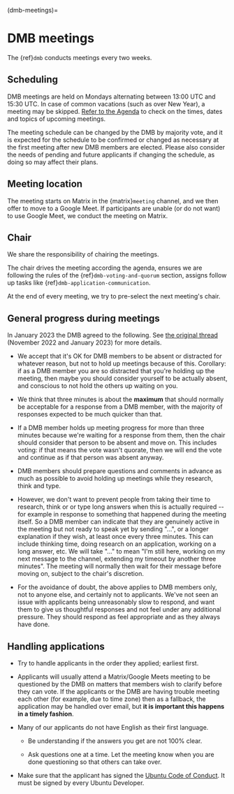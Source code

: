 (dmb-meetings)=
# DMB meetings

The {ref}`dmb` conducts meetings every two weeks.


## Scheduling

DMB meetings are held on Mondays alternating between 13:00 UTC and 15:30 UTC. 
In case of common vacations (such as over New Year), a meeting may be skipped.
[Refer to the Agenda](https://discourse.ubuntu.com/t/ubuntu-developer-membership-board-agenda/66634) to check on the times, dates and topics of upcoming meetings.

The meeting schedule can be changed by the DMB by majority vote, and it is expected for the schedule to be confirmed or changed as necessary at the first meeting after new DMB members are elected.
Please also consider the needs of pending and future applicants if changing the schedule, as doing so may affect their plans.


## Meeting location

The meeting starts on Matrix in the {matrix}`meeting` channel, and we then offer to move to a Google Meet. If participants are unable (or do not want) to use Google Meet, we conduct the meeting on Matrix. 


## Chair

We share the responsibility of chairing the meetings.

The chair drives the meeting according the agenda, ensures we are following
the rules of the {ref}`dmb-voting-and-quorum` section, assigns follow up tasks
like {ref}`dmb-application-communication`.

At the end of every meeting, we try to pre-select the next meeting's chair.

## General progress during meetings

In January 2023 the DMB agreed to the following.
See [the original thread](https://lists.ubuntu.com/archives/devel-permissions/2022-November/002099.html) (November 2022 and January 2023) for more details.

* We accept that it's OK for DMB members to be absent or distracted for whatever reason, but not to hold up meetings because of this.
  Corollary: if as a DMB member you are so distracted that you're holding up the meeting, then maybe you should consider yourself to be actually absent, and conscious to not hold the others up waiting on you.

* We think that three minutes is about the **maximum** that should normally be acceptable for a response from a DMB member, with the majority of responses expected to be much quicker than that.

* If a DMB member holds up meeting progress for more than three minutes because we're waiting for a response from them, then the chair should consider that person to be absent and move on.
  This includes voting: if that means the vote wasn't quorate, then we will end the vote and continue as if that person was absent anyway.

* DMB members should prepare questions and comments in advance as much as possible to avoid holding up meetings while they research, think and type.

* However, we don't want to prevent people from taking their time to research, think or or type long answers when this is actually required -- for example in response to something that happened during the meeting itself.
  So a DMB member can indicate that they are genuinely active in the meeting but not ready to speak yet by sending "...", or a longer explanation if they wish, at least once every three minutes.
  This can include thinking time, doing research on an application, working on a long answer, etc.
  We will take "..." to mean "I'm still here, working on my next message to the channel, extending my timeout by another three minutes".
  The meeting will normally then wait for their message before moving on, subject to the chair's discretion.

* For the avoidance of doubt, the above applies to DMB members only, not to anyone else, and certainly not to applicants.
  We've not seen an issue with applicants being unreasonably slow to respond, and want them to give us thoughtful responses and not feel under any additional pressure.
  They should respond as feel appropriate and as they always have done.


## Handling applications

* Try to handle applicants in the order they applied; earliest first.

* Applicants will usually attend a Matrix/Google Meets meeting to be questioned by the DMB on matters that members wish to clarify before they can vote.
  If the applicants or the DMB are having trouble meeting each other (for example, due to time zone) then as a fallback, the application may be handled over email, but **it is important this happens in a timely fashion**.

* Many of our applicants do not have English as their first language.

  * Be understanding if the answers you get are not 100% clear.

  * Ask questions one at a time. Let the meeting know when you are done questioning so that others can take over.

* Make sure that the applicant has signed the [Ubuntu Code of Conduct](https://launchpad.net/codeofconduct/2.0).
  It must be signed by every Ubuntu Developer.


